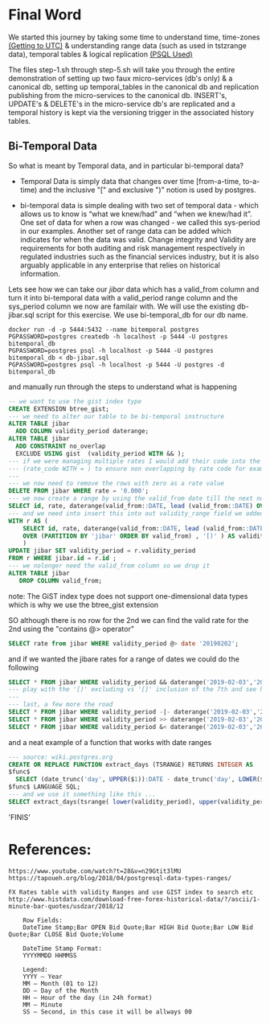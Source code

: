 # Final Word

We started this journey by taking some time to understand time, time-zones [(Getting to UTC)](getting_to_UTC.md) & understanding range data (such as used in tstzrange data), temporal tables & logical replication [(PSQL Used)](psql_used.md)

The files step-1.sh through step-5.sh will take you through the entire demonstration of setting up two faux micro-services (db's only) & a canonical db, setting up temporal_tables in the canonical db and replication publishing from the micro-services to the canonical db.  INSERT's, UPDATE's & DELETE's in the micro-service db's are replicated and a temporal history is kept via the versioning trigger in the associated history tables.


## Bi-Temporal Data
So what is meant by Temporal data, and in particular bi-temporal data?

* Temporal Data is simply data that changes over time [from-a-time, to-a-time) and the inclusive "[" and exclusive ")" notion is used by postgres.

* bi-temporal data is simple dealing with two set of temporal data - which allows us to know is “what we knew/had” and “when we knew/had it”.  One set of data for when a row was changed - we called this sys-period in our examples.  Another set of range data can be added which indicates for when the data was valid.  Change integrity and Validity are requirements for both auditing and risk management respectively in regulated industries such as the financial services industry, but it is also arguably applicable in any enterprise that relies on historical information.

Lets see how we can take our *jibar* data which has a valid_from column and turn it into bi-temporal data with a valid_period range column and the sys_period column we now are familair with. We will use the existing db-jibar.sql script for this exercise. We use bi-temporal_db for our db name.

```
docker run -d -p 5444:5432 --name bitemporal postgres
PGPASSWORD=postgres createdb -h localhost -p 5444 -U postgres bitemporal_db
PGPASSWORD=postgres psql -h localhost -p 5444 -U postgres bitemporal_db < db-jibar.sql
PGPASSWORD=postgres psql -h localhost -p 5444 -U postgres -d bitemporal_db
```

and manually run through the steps to understand what is happening
```SQL
-- we want to use the gist index type
CREATE EXTENSION btree_gist;
--- we need to alter our table to be bi-temporal instructure
ALTER TABLE jibar 
  ADD COLUMN validity_period daterange;
ALTER TABLE jibar
  ADD CONSTRAINT no_overlap   
  EXCLUDE USING gist  (validity_period WITH && );
--- if we were managing multiple rates I would add their code into the gist 
--- (rate_code WITH = ) to ensure non overlapping by rate code for example...  
---
--- we now need to remove the rows with zero as a rate value
DELETE FROM jibar WHERE rate = '0.000';
--- we now create a range by using the valid_from date till the next non-missing row by date
SELECT id, rate, daterange(valid_from::DATE, lead (valid_from::DATE) OVER (PARTITION BY 'jibar' ORDER BY valid_from) , '[)' ) FROM jibar;
--- and we need into insert this into out validity_range field we added
WITH r AS (
    SELECT id, rate, daterange(valid_from::DATE, lead (valid_from::DATE) 
    OVER (PARTITION BY 'jibar' ORDER BY valid_from) , '[)' ) AS validity_period FROM jibar
    )                                                                    
UPDATE jibar SET validity_period = r.validity_period 
FROM r WHERE jibar.id = r.id ;
--- we nolonger need the valid_from column so we drop it
ALTER TABLE jibar
   DROP COLUMN valid_from;
```
note: The GiST index type does not support one-dimensional data types which is why we use the btree_gist extension

SO although there is no row for the 2nd we can find the valid rate for the 2nd using the "contains @> operator"
```SQL
SELECT rate from jibar WHERE validity_period @> date '20190202';
```
and if we wanted the jibare rates for a range of dates we could do the following
```SQL
SELECT * FROM jibar WHERE validity_period && daterange('2019-02-03','2019-02-07', '[)');
--- play with the '[)' excluding vs '[]' inclusion of the 7th and see how it works
---
--- last, a few more the road
SELECT * FROM jibar WHERE validity_period -|- daterange('2019-02-03','2019-02-07', '[)');
SELECT * FROM jibar WHERE validity_period >> daterange('2019-02-03','2019-02-07', '[)');
SELECT * FROM jibar WHERE validity_period &< daterange('2019-02-03','2019-02-07', '[)');
```
and a neat example of a function that works with date ranges
```SQL
--- source: wiki.postgres.org
CREATE OR REPLACE FUNCTION extract_days (TSRANGE) RETURNS INTEGER AS
$func$
  SELECT (date_trunc('day', UPPER($1)):DATE - date_trunc('day', LOWER($1)):DATE) + 1;
$func$ LANGUAGE SQL;
--- and we use it something like this ...
SELECT extract_days(tsrange( lower(validity_period), upper(validity_period))) as validity_days, rate, validity_period FROM jibar;
```
'FINIS'


References:
======
```
https://www.youtube.com/watch?t=28&v=n29Gtit3lMU
https://tapoueh.org/blog/2018/04/postgresql-data-types-ranges/

FX Rates table with validity Ranges and use GIST index to search etc
http://www.histdata.com/download-free-forex-historical-data/?/ascii/1-minute-bar-quotes/usdzar/2018/12

    Row Fields:
    DateTime Stamp;Bar OPEN Bid Quote;Bar HIGH Bid Quote;Bar LOW Bid Quote;Bar CLOSE Bid Quote;Volume

    DateTime Stamp Format:
    YYYYMMDD HHMMSS

    Legend:
    YYYY – Year
    MM – Month (01 to 12)
    DD – Day of the Month
    HH – Hour of the day (in 24h format)
    MM – Minute
    SS – Second, in this case it will be allways 00
```





